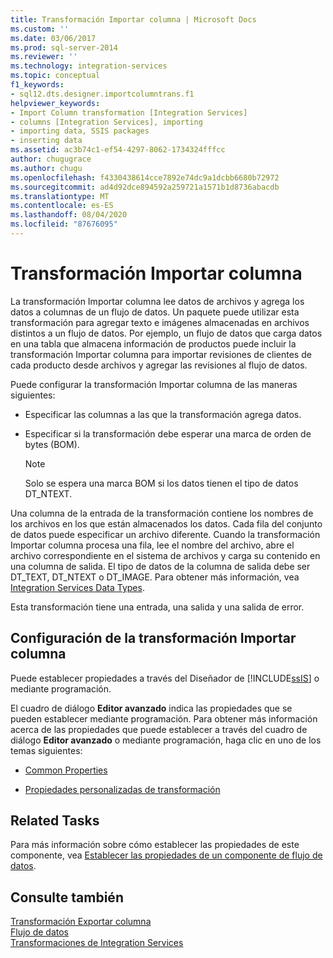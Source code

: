 ```yaml
---
title: Transformación Importar columna | Microsoft Docs
ms.custom: ''
ms.date: 03/06/2017
ms.prod: sql-server-2014
ms.reviewer: ''
ms.technology: integration-services
ms.topic: conceptual
f1_keywords:
- sql12.dts.designer.importcolumntrans.f1
helpviewer_keywords:
- Import Column transformation [Integration Services]
- columns [Integration Services], importing
- importing data, SSIS packages
- inserting data
ms.assetid: ac3b74c1-ef54-4297-8062-1734324fffcc
author: chugugrace
ms.author: chugu
ms.openlocfilehash: f4330438614cce7892e74dc9a1dcbb6680b72972
ms.sourcegitcommit: ad4d92dce894592a259721a1571b1d8736abacdb
ms.translationtype: MT
ms.contentlocale: es-ES
ms.lasthandoff: 08/04/2020
ms.locfileid: "87676095"
---
```

# <a name="import-column-transformation"></a>Transformación Importar columna
  La transformación Importar columna lee datos de archivos y agrega los datos a columnas de un flujo de datos. Un paquete puede utilizar esta transformación para agregar texto e imágenes almacenadas en archivos distintos a un flujo de datos. Por ejemplo, un flujo de datos que carga datos en una tabla que almacena información de productos puede incluir la transformación Importar columna para importar revisiones de clientes de cada producto desde archivos y agregar las revisiones al flujo de datos.  
  
 Puede configurar la transformación Importar columna de las maneras siguientes:  
  
-   Especificar las columnas a las que la transformación agrega datos.  
  
-   Especificar si la transformación debe esperar una marca de orden de bytes (BOM).  
  
    > [!NOTE]  
    >  Solo se espera una marca BOM si los datos tienen el tipo de datos DT_NTEXT.  
  
 Una columna de la entrada de la transformación contiene los nombres de los archivos en los que están almacenados los datos. Cada fila del conjunto de datos puede especificar un archivo diferente. Cuando la transformación Importar columna procesa una fila, lee el nombre del archivo, abre el archivo correspondiente en el sistema de archivos y carga su contenido en una columna de salida. El tipo de datos de la columna de salida debe ser DT_TEXT, DT_NTEXT o DT_IMAGE. Para obtener más información, vea [Integration Services Data Types](../integration-services-data-types.md).  
  
 Esta transformación tiene una entrada, una salida y una salida de error.  
  
## <a name="configuration-of-the-import-column-transformation"></a>Configuración de la transformación Importar columna  
 Puede establecer propiedades a través del Diseñador de [!INCLUDE[ssIS](../../../includes/ssis-md.md)] o mediante programación.  
  
 El cuadro de diálogo **Editor avanzado** indica las propiedades que se pueden establecer mediante programación. Para obtener más información acerca de las propiedades que puede establecer a través del cuadro de diálogo **Editor avanzado** o mediante programación, haga clic en uno de los temas siguientes:  
  
-   [Common Properties](../../common-properties.md)  
  
-   [Propiedades personalizadas de transformación](transformation-custom-properties.md)  
  
## <a name="related-tasks"></a>Related Tasks  
 Para más información sobre cómo establecer las propiedades de este componente, vea [Establecer las propiedades de un componente de flujo de datos](../set-the-properties-of-a-data-flow-component.md).  
  
## <a name="see-also"></a>Consulte también  
 [Transformación Exportar columna](export-column-transformation.md)   
 [Flujo de datos](../data-flow.md)   
 [Transformaciones de Integration Services](integration-services-transformations.md)  
  
  
